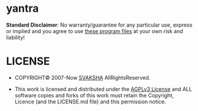 # yantra

**Standard Disclaimer**: No warranty/guarantee for any particular use, express or implied and you agree to use [these program files](http://svaksha.github.io/yantra) at your own risk and liability!

# LICENSE
* COPYRIGHT© 2007-Now [SVAKSHA](http://svaksha.com/pages/Bio) AllRightsReserved.
+ This work is licensed and distributed under the [AGPLv3 License](http://www.gnu.org/licenses/agpl.html) and ALL software copies and forks of this work must retain the Copyright, Licence (and the LICENSE.md file) and this permission notice.
